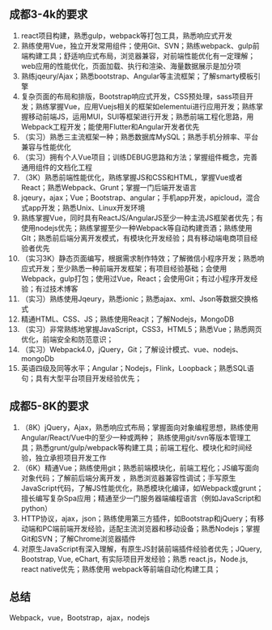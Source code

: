 ## 成都3-4k的要求
1. react项目构建，熟悉gulp，webpack等打包工具，熟悉响应式开发
2. 熟练使用Vue，独立开发常用组件；使用Git、SVN；熟练webpack、gulp前端构建工具；舒适响应式布局，浏览器兼容，对前端性能优化有一定理解；web应用的性能优化，页面加载、执行和渲染、海量数据展示是加分项
3. 熟练jqeury/Ajax；熟悉bootstrap、Angular等主流框架；了解smarty模板引擎
4. 复杂页面的布局和排版，Bootstrap响应式开发，CSS预处理，sass项目开发；熟练掌握Vue，应用Vuejs相关的框架如elementui进行应用开发；熟练掌握移动前端JS，运用MUI，SUI等框架进行开发；熟悉前端工程化思路，用Webpack工程开发；能使用Flutter和Angular开发者优先
5. （实习）熟悉三主流框架一种；熟悉数据库MySQL；熟悉手机分辨率、平台兼容与性能优化
6. （实习）拥有个人Vue项目；训练DEBUG思路和方法；掌握组件概念，完善通用组件的文档化工程
7. （3K）熟悉前端性能优化，熟练掌握JS和CSS和HTML，掌握Vue或者React；熟悉Webpack、Grunt；掌握一门后端开发语言
8. jqeury，ajax；Vue；Bootstrap、angular；手机app开发，apicloud，混合式app开发；熟悉Unix、Linux开发环境
9. 熟练掌握Vue，同时具有ReactJS/AngularJS至少一种主流JS框架者优先；有使用nodejs优先；熟练掌握至少一种Webpack等自动构建贡酒；熟练使用GIt；熟悉前后端分离开发模式，有模块化开发经验；具有移动端电商项目经验者优先
10. （实习3K）静态页面编写，根据需求制作特效；了解微信小程序开发；熟悉响应式开发；至少熟悉一种前端开发框架；有项目经验基础；会使用Webpack，gulp打包；使用过Vue，React；会使用Git；有过小程序开发经验；有过技术博客
11. （实习）熟练使用Jqeury，熟悉ionic；熟悉ajax、xml、Json等数据交换格式
12. 精通HTML、CSS、JS；熟练使用Reacjt；了解Nodejs，MongoDB
13. （实习）非常熟练地掌握JavaScript，CSS3，HTML5；熟悉Vue；熟悉网页优化，前端安全和防范意识；
14. （实习）Webpack4.0，jQuery，Git；了解设计模式、vue、nodejs、mongoDb
15. 英语四级及同等水平；Angular；Nodejs，Flink，Loopback；熟悉SQL语句；具有大型平台项目开发经验优先；



## 成都5-8K的要求
1. （8K）jQuery，Ajax，熟悉响应式布局；掌握面向对象编程思想，熟练使用Angular/React/Vue中的至少一种或两种； 熟练使用git/svn等版本管理工具；熟悉grunt/gulp/webpack等构建工具；前端工程化、模块化和时间经验，独立承担项目开发工作
2. （6K）精通Vue；熟练使用git；熟悉前端模块化，前端工程化；JS编写面向对象代码；了解前后端分离开发 ，熟悉浏览器兼容性调试；手写原生JavaScript代码，了解JS性能优化，熟悉模块化编译，如Webpack或grunt；擅长编写复杂Spa应用；精通至少一门服务器端编程语言（例如JavaScript和python）
3. HTTP协议，ajax，json；熟练使用第三方插件，如Bootstrap和jQuery；有移动端和PC端前端开发经验，适配主流浏览器和移动设备；熟悉Nodejs；掌握Git和SVN；了解Chrome浏览器插件
4. 对原生JavaScript有深入理解，有原生JS封装前端插件经验者优先；JQuery, Bootstrap, Vue, eChart, 有实际项目开发经验；熟悉 react.js，Node.js, react native优先；熟练使用 webpack等前端自动化构建工具；



## 总结  
Webpack，vue，Bootstrap，ajax，nodejs


















